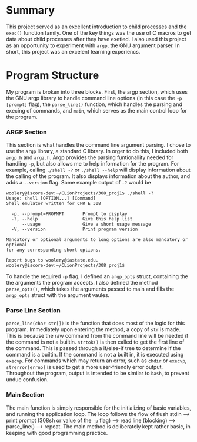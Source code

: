 # Summary
This project served as an excellent introduction to child processes and the `exec()` function family. One of the key things was the use of C macros to get data about child processes after they have exetied. I also used this project as an opportunity to experiment with `argp`, the GNU argument parser. In short, this project was an excelent learning experiencs.

# Program Structure
My program is broken into three blocks. First, the argp section, which uses the GNU argp library to handle command line options (in this case the `-p [prompt]` flag), the `parse_line()` function, which handles the parsing and execing of commands, and `main`, which serves as the main control loop for the program.

### ARGP Section
This section is what handles the command line argument parsing. I chose to use the `argp` library, a standard C library. In orger to do this, I included both `argp.h` and `argz.h`. Argp provides the parsing funtionallity needed for handling `-p`, but also allows me to help information for the program. For example, calling `./shell -?` or `./shell --help` will display information about the calling of the program. It also displays information about the author, and adds a `--version` flag. Some example output of `-?` would be
``` shell
woolery@iscore-dev:~/CLionProjects/308_proj1$ ./shell -?
Usage: shell [OPTION...] [Command]
Shell emulator written for CPR E 308

  -p, --prompt=PROPMPT       Prompt to display
  -?, --help                 Give this help list
      --usage                Give a short usage message
  -V, --version              Print program version

Mandatory or optional arguments to long options are also mandatory or optional
for any corresponding short options.

Report bugs to woolery@iastate.edu.
woolery@iscore-dev:~/CLionProjects/308_proj1$
```

To handle the required `-p` flag, I defined an `argp_opts` struct, containing the the arguments the program accepts. I also defined the method `parse_opts()`, which takes the arguments passed to main and fills the `argp_opts` struct with the argument vaules.

### Parse Line Section
`parse_line(char str[])` is the function that does most of the logic for this program. Immediately upon entering the method, a copy of `str` is made. This is because the raw command from the command line will be needed if the command is not a builtin. `strtok()` is then called to get the first line of the command. This is passed through a if/else-if tree to determine if the command is a builtin. If the command is not a built in, it is executed using `execvp`. For commands which may return an error, such as `chdir` or `execvp`, `strerror(errno)` is used to get a more user-friendly error output. Throughout the program, output is intended to be similar to `bash`, to prevent undue confusion.

### Main Section
The main function is simply responsible for the initializing of basic variables, and running the application loop. The loop follows the flow of flush stdin --> print prompt (308sh or value of the `-p` flag) --> read line (blocking) --> parse_line() --> repeat. The main method is deliberately kept rather basic, in keeping with good programming practice.